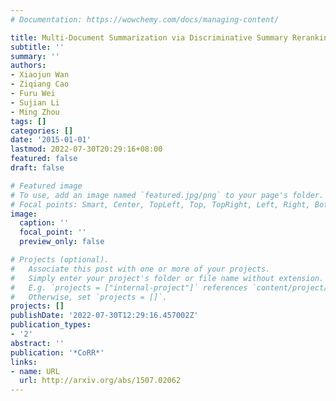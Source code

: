 ```yaml
---
# Documentation: https://wowchemy.com/docs/managing-content/

title: Multi-Document Summarization via Discriminative Summary Reranking
subtitle: ''
summary: ''
authors:
- Xiaojun Wan
- Ziqiang Cao
- Furu Wei
- Sujian Li
- Ming Zhou
tags: []
categories: []
date: '2015-01-01'
lastmod: 2022-07-30T20:29:16+08:00
featured: false
draft: false

# Featured image
# To use, add an image named `featured.jpg/png` to your page's folder.
# Focal points: Smart, Center, TopLeft, Top, TopRight, Left, Right, BottomLeft, Bottom, BottomRight.
image:
  caption: ''
  focal_point: ''
  preview_only: false

# Projects (optional).
#   Associate this post with one or more of your projects.
#   Simply enter your project's folder or file name without extension.
#   E.g. `projects = ["internal-project"]` references `content/project/deep-learning/index.md`.
#   Otherwise, set `projects = []`.
projects: []
publishDate: '2022-07-30T12:29:16.457002Z'
publication_types:
- '2'
abstract: ''
publication: '*CoRR*'
links:
- name: URL
  url: http://arxiv.org/abs/1507.02062
---
```

